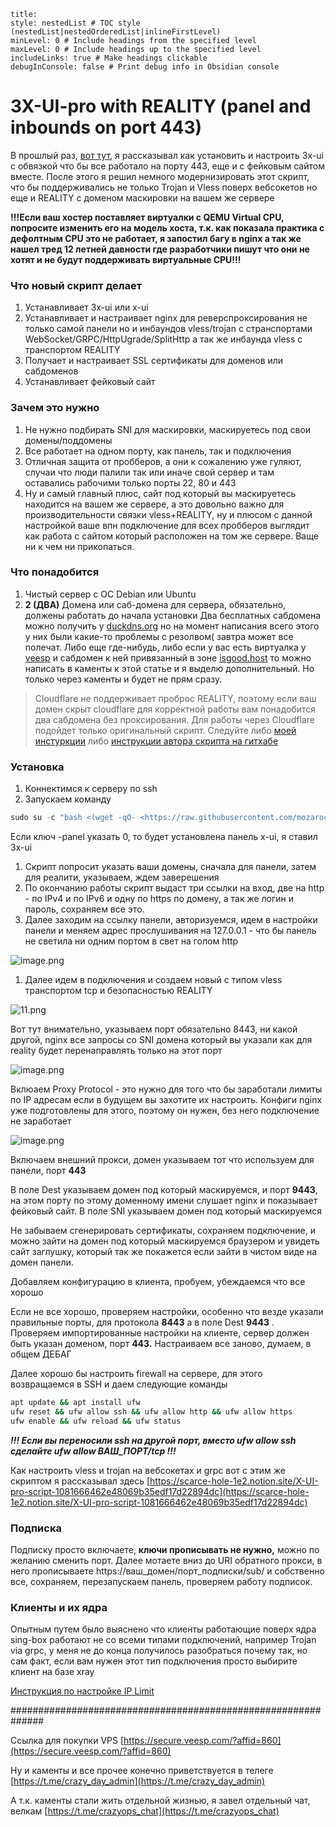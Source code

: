 
```table-of-contents
title: 
style: nestedList # TOC style (nestedList|nestedOrderedList|inlineFirstLevel)
minLevel: 0 # Include headings from the specified level
maxLevel: 0 # Include headings up to the specified level
includeLinks: true # Make headings clickable
debugInConsole: false # Print debug info in Obsidian console
```
# 3X-UI-pro with REALITY (panel and inbounds on port 443)

В прошлый раз, [вот тут](https://www.notion.so/1081666462e48069b35edf17d22894dc?pvs=21), я рассказывал как установить и настроить 3x-ui с обвязкой что бы все работало на порту 443, еще и с фейковым сайтом вместе. После этого я решил немного модернизировать этот скрипт, что бы поддерживались не только Trojan и Vless поверх вебсокетов но еще и REALITY с доменом маскировки на вашем же сервере

**!!!Если ваш хостер поставляет виртуалки с QEMU Virtual CPU, попросите изменить его на модель хоста, т.к. как показала практика с дефолтным CPU это не работает, я запостил багу в nginx а так же нашел тред 12 летней давности где разработчики пишут что они не хотят и не будут поддерживать виртуальные CPU!!!**

### Что новый скрипт делает

1. Устанавливает 3x-ui или x-ui
2. Устанавливает и настраивает nginx для реверспроксирования не только самой панели но и инбаундов vless/trojan c странспортами WebSocket/GRPC/HttpUgrade/SplitHttp а так же инбаунда vless с транспортом REALITY
3. Получает и настраивает SSL сертификаты для доменов или сабдоменов
4. Устанавливает фейковый сайт

### Зачем это нужно

1. Не нужно подбирать SNI для маскировки, маскируетесь под свои домены/поддомены
2. Все работает на одном порту, как панель, так и подключения
3. Отличная защита от пробберов, а они к сожалению уже гуляют, случаи что люди палили так или иначе свой сервер и там оставались рабочими только порты 22, 80 и 443
4. Ну и самый главный плюс, сайт под который вы маскируетесь находится на вашем же сервере, а это довольно важно для производительности связки vless+REALITY, ну и плюсом с данной настройкой ваше впн подключение для всех пробберов выглядит как работа с сайтом который расположен на том же сервере. Ваще ни к чем ни прикопаться.

### Что понадобится

1. Чистый сервер с ОС Debian или Ubuntu
2. **2 (ДВА)** Домена или саб-домена для сервера, обязательно, должены работать до начала установки Два бесплатных сабдомена можно получить у [duckdns.org](http://duckdns.org) но на момент написания всего этого у них были какие-то проблемы с резолвом( завтра может все полечат. Либо еще где-нибудь, либо если у вас есть виртуалка у [veesp](https://secure.veesp.com/?affid=860) и сабдомен к ней привязанный в зоне [isgood.host](http://isgood.host) то можно написать в каменты к этой статье и я выделю дополнительный. Но только через каменты и будет не прям сразу.

> Cloudflare не поддерживает проброс REALITY, поэтому если ваш домен скрыт cloudflare для корректной работы вам понадобится два сабдомена без проксирования. Для работы через Cloudflare подойдет только оригинальный скрипт. Следуйте либо [моей инстуркции](https://www.notion.so/1081666462e48069b35edf17d22894dc?pvs=21) либо [инструкции автора скрипта на гитхабе](https://github.com/GFW4Fun/x-ui-pro)

### Установка

1. Коннектимся к серверу по ssh
2. Запускаем команду

```jsx
sudo su -c "bash <(wget -qO- <https://raw.githubusercontent.com/mozaroc/x-ui-pro/refs/heads/master/x-ui-pro.sh>) -install yes -panel 1 -ONLY_CF_IP_ALLOW no"
```

Если ключ -panel указать 0, то будет установлена панель x-ui, я ставил 3x-ui

1. Скрипт попросит указать ваши домены, сначала для панели, затем для реалити, указываем, ждем заверешения
2. По окончанию работы скрипт выдаст три ссылки на вход, две на http - по IPv4 и по IPv6 и одну по https по домену, а так же логин и пароль, сохраняем все это.
3. Далее заходим на ссылку панели, авторизуемся, идем в настройки панели и меняем адрес прослушивания на 127.0.0.1 - что бы панель не светила ни одним портом в свет на голом http

![image.png](https://prod-files-secure.s3.us-west-2.amazonaws.com/ca0acbdd-acee-43cc-8827-86b2e901bd89/1c32c32c-fda1-41a1-ae41-1901551a69b8/image.png)

1. Далее идем в подключения и создаем новый с типом vless транспортом tcp и безопасностью REALITY

![11.png](https://prod-files-secure.s3.us-west-2.amazonaws.com/ca0acbdd-acee-43cc-8827-86b2e901bd89/31f5bc7b-d447-4e83-8db9-4ec9a22201d4/11.png)

Вот тут внимательно, указываем порт обязательно 8443, ни какой другой, nginx все запросы со SNI домена который вы указали как для reality будет перенаправлять только на этот порт

![image.png](https://prod-files-secure.s3.us-west-2.amazonaws.com/ca0acbdd-acee-43cc-8827-86b2e901bd89/8243497a-e16b-4c1b-8c93-b6de39d07aa6/image.png)

Вклюаем Proxy Protocol - это нужно для того что бы заработали лимиты по IP адресам если в будущем вы захотите их настроить. Конфиги nginx уже подготовлены для этого, поэтому он нужен, без него подключение не заработает

![image.png](https://prod-files-secure.s3.us-west-2.amazonaws.com/ca0acbdd-acee-43cc-8827-86b2e901bd89/d5a27cf5-e26f-4a3b-9d06-ff7d9a12f277/image.png)

Включаем внешний прокси, домен указываем тот что используем для панели, порт **443**

В поле Dest указываем домен под который маскируемся, и порт **9443**, на этом порту по этому доменному имени слушает nginx и показывает фейковый сайт. В поле SNI указываем домен под который маскируемся

Не забываем сгенерировать сертификаты, сохраняем подключение, и можно зайти на домен под который маскируемся браузером и увидеть сайт заглушку, который так же покажется если зайти в чистом виде на домен панели.

Добавляем конфигурацию в клиента, пробуем, убеждаемся что все хорошо

Если не все хорошо, проверяем настройки, особенно что везде указали правильные порты, для протокола **8443** а в поле Dest **9443** . Проверяем импортированные настройки на клиенте, сервер должен быть указан доменом, порт **443.** Настраиваем все заново, думаем, в общем ДЕБАГ

Далее хорошо бы настроить firewall на сервере, для этого возвращаемся в SSH и даем следующие команды

```bash
apt update && apt install ufw
ufw reset && ufw allow ssh && ufw allow http && ufw allow https
ufw enable && ufw reload && ufw status
```

_**!!! Если вы переносили ssh на другой порт, вместо ufw allow ssh сделайте ufw allow ВАШ_ПОРТ/tcp !!!**_

Как настроить vless и trojan на вебсокетах и grpc вот с этим же скриптом я рассказывал здесь [](https://www.notion.so/1081666462e48069b35edf17d22894dc?pvs=21)[https://scarce-hole-1e2.notion.site/X-UI-pro-script-1081666462e48069b35edf17d22894dc](https://scarce-hole-1e2.notion.site/X-UI-pro-script-1081666462e48069b35edf17d22894dc)

### Подписка

Подписку просто включаете, **ключи прописывать не нужно,** можно по желанию сменить порт. Далее мотаете вниз до URI обратного прокси, в него прописываете https://ваш_домен/порт_подписки/sub/ и собственно все, сохраняем, перезапускаем панель, проверяем работу подписок.

### Клиенты и их ядра

Опытным путем было выяснено что клиенты работающие поверх ядра sing-box работают не со всеми типами подключений, например Trojan via grpc, у меня не до конца получилось разобраться почему так, но сам факт, если вам нужен этот тип подключения просто выбирите клиент на базе xray

[Инструкция по настройке IP Limit](https://www.notion.so/IP-Limit-3X-ui-11b1666462e480eca20fc412c685b071?pvs=21)

##############################################################

Ссылка для покупки VPS [https://secure.veesp.com/?affid=860](https://secure.veesp.com/?affid=860)

Ну и каменты и все прочее конечно приветствуется в телеге [https://t.me/crazy_day_admin](https://t.me/crazy_day_admin)

А т.к. каменты стали жить отдельной жизнью, я завел отдельный чат, велкам [https://t.me/crazyops_chat](https://t.me/crazyops_chat)